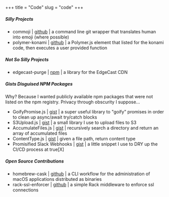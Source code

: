 +++
title = "Code"
slug = "code"
+++

##### Silly Projects
- commoji | [github](https://github.com/gnitnuj/commoji) | a command line git wrapper that translates human into emoji (where possible)
- polymer-konami | [github](https://github.com/gnitnuj/polymer-konami) | a Polymer.js element that listed for the konami code, then executes a user provided function

##### Not So Silly Projects
- edgecast-purge | [npm](https://www.npmjs.com/package/edgecast-purge) | a library for the EdgeCast CDN

##### Gists Disguised NPM Packages
Why? Because I wanted publicly available npm packages that were not listed on the npm registry. Privacy through obscurity I suppose...

- GoifyPromise.js | [gist](https://gist.github.com/gnitnuj/a7401cf383d378ffc56c93152986dded) | a super useful library to "goify" promises in order to clean up async/await try/catch blocks
- S3Upload.js | [gist](https://gist.github.com/gnitnuj/eb216ab0f687c7d9f3691f2efa7715bb) | a small library I use to upload files to S3
- AccumulateFiles.js | [gist](https://gist.github.com/gnitnuj/833bcd35413f0f90d692c7d8d5bc22c8) | recursively search a directory and return an array of accumulated files
- ContentType.js | [gist](https://gist.github.com/gnitnuj/9318fbe9eae86a6e1f7e01b7eaa28cc6) | given a file path, return content type
- Promisified Slack Webhooks | [gist](https://gist.github.com/gnitnuj/1b12b00c7993f37dc6e392623990b9e0) | a little snippet I use to DRY up the CI/CD process at true[X]

##### Open Source Contributions
- homebrew-cask | [github](https://github.com/Homebrew/homebrew-cask) | a CLI workflow for the administration of macOS applications distributed as binaries
- rack-ssl-enforcer | [github](https://github.com/tobmatth/rack-ssl-enforcer) | a simple Rack middleware to enforce ssl connections